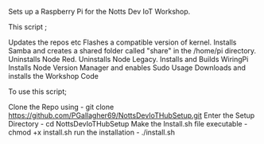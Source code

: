 Sets up a Raspberry Pi for the Notts Dev IoT Workshop.

This script ;

Updates the repos etc
Flashes a compatible version of kernel.
Installs Samba and creates a shared folder called "share" in the /home/pi directory.
Uninstalls Node Red.
Uninstalls Node Legacy.
Installs and Builds WiringPi
Installs Node Version Manager and enables Sudo Usage
Downloads and installs the Workshop Code

To use this script;

Clone the Repo using - git clone https://github.com/PGallagher69/NottsDevIoTHubSetup.git 
Enter the Setup Directory - cd NottsDevIoTHubSetup
Make the Install.sh file executable - chmod +x install.sh
run the installation - ./install.sh
